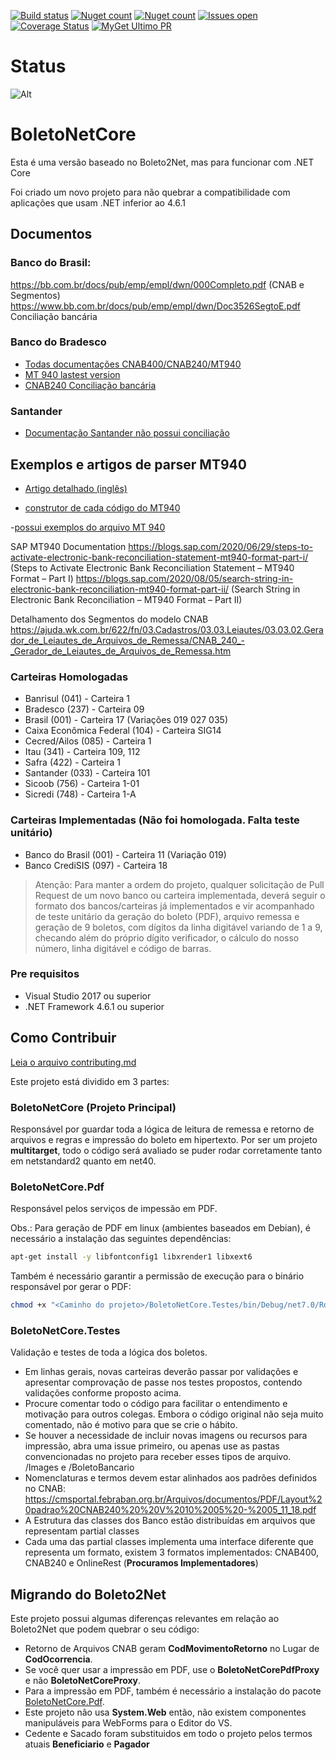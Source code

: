 ﻿[![Build status](https://ci.appveyor.com/api/projects/status/fv9cin5fmpaqri7o?svg=true)](https://ci.appveyor.com/project/carloscds/boletonetcore)
[![Nuget count](http://img.shields.io/nuget/v/BoletoNetCore.svg)](https://www.nuget.org/packages/BoletoNetCore/)
[![Nuget count](http://img.shields.io/nuget/v/BoletoNetCore.PDF.svg)](https://www.nuget.org/packages/BoletoNetCore.PDF/)
[![Issues open](https://img.shields.io/github/issues/BoletoNet/boletonetCore.svg)](https://huboard.com/BoletoNet/boletonetcore/)
[![Coverage Status](https://coveralls.io/repos/github/BoletoNet/boletonetcore/badge.svg?branch=master)](https://coveralls.io/github/BoletoNet/boletonetcore?branch=master)
[![MyGet Ultimo PR](https://img.shields.io/myget/boletonetcorebuild/v/boletonetcore.svg)](https://www.myget.org/gallery/boletonetcorebuild)

# Status
![Alt](https://repobeats.axiom.co/api/embed/624e926e9d7b272a2137660ee27c9575d5aec3ac.svg "Repobeats analytics image")

# BoletoNetCore
Esta é uma versão baseado no Boleto2Net, mas para funcionar com .NET Core

Foi criado um novo projeto para não quebrar a compatibilidade com aplicações que usam .NET inferior ao 4.6.1

## Documentos
### Banco do Brasil:
https://bb.com.br/docs/pub/emp/empl/dwn/000Completo.pdf  (CNAB e Segmentos)
https://www.bb.com.br/docs/pub/emp/empl/dwn/Doc3526SegtoE.pdf Conciliação bancária

### Banco do Bradesco
- [Todas documentações CNAB400/CNAB240/MT940](https://banco.bradesco/html/pessoajuridica/solucoes-integradas/outros/layout-de-arquivo.shtm)  
- [MT 940 lastest version](https://banco.bradesco/assets/pessoajuridica/pdf/solucoes-integradas/outros/layout-de-arquivo/conciliacao_bancaria_mt940.pdf)
- [CNAB240 Conciliação bancária](https://banco.bradesco/assets/pessoajuridica/pdf/solucoes-integradas/outros/layout-de-arquivo/conciliacao_bancaria_240_posicoes_v_5.pdf)

### Santander
- [Documentação Santander não possui conciliação](https://cms.santander.com.br/sites/WPS/documentos/arq-cobranca-portugues-jul22/22-07-14_131739_h7815-layout-cobranca-cnab-240-posicoes-padrao-santander-multibanco-julho-2022-v4.pdf)


## Exemplos e artigos de parser MT940
- [Artigo detalhado (inglês)](https://web.archive.org/web/20200618100100/https://deutschebank.nl/nl/docs/MT94042_EN.pdf)

- [construtor de cada código do MT940](https://github.com/ksdev-pl/mbank-mt940-parser/blob/master/src/Mt940Parser.php) 

-[possui exemplos do arquivo MT 940](https://github.com/mjebrahimi/SharpMt940Lib.Core/blob/master/Raptorious.SharpMt940Lib.Tests/Samples/abnamro.txt)

SAP MT940 Documentation 
https://blogs.sap.com/2020/06/29/steps-to-activate-electronic-bank-reconciliation-statement-mt940-format-part-i/ (Steps to Activate Electronic Bank Reconciliation Statement – MT940 Format – Part I)
https://blogs.sap.com/2020/08/05/search-string-in-electronic-bank-reconciliation-mt940-format-part-ii/ (Search String in Electronic Bank Reconciliation – MT940 Format – Part II)


Detalhamento dos Segmentos do modelo CNAB
https://ajuda.wk.com.br/622/fn/03.Cadastros/03.03.Leiautes/03.03.02.Gerador_de_Leiautes_de_Arquivos_de_Remessa/CNAB_240_-_Gerador_de_Leiautes_de_Arquivos_de_Remessa.htm

### Carteiras Homologadas
* Banrisul (041) - Carteira 1
* Bradesco (237) - Carteira 09
* Brasil (001) - Carteira 17 (Variações 019 027 035)
* Caixa Econômica Federal (104) - Carteira SIG14
* Cecred/Ailos (085) - Carteira 1
* Itau (341) - Carteira 109, 112
* Safra (422) - Carteira 1
* Santander (033) - Carteira 101
* Sicoob (756) - Carteira 1-01
* Sicredi (748) - Carteira 1-A

### Carteiras Implementadas (Não foi homologada. Falta teste unitário)
* Banco do Brasil (001) - Carteira 11 (Variação 019)
* Banco CrediSIS (097) - Carteira 18
> Atenção: Para manter a ordem do projeto, qualquer solicitação de Pull Request de um novo banco ou carteira implementada, deverá seguir o formato dos bancos/carteiras já implementados e vir acompanhado de teste unitário da geração do boleto (PDF), arquivo remessa e geração de 9 boletos, com dígitos da linha digitável variando de 1 a 9, checando além do próprio dígito verificador, o cálculo do nosso número, linha digitável e código de barras.

### Pre requisitos
* Visual Studio 2017 ou superior
* .NET Framework 4.6.1 ou superior

## Como Contribuir

[Leia o arquivo contributing.md](contributing.md)

Este projeto está dividido em 3 partes: 

### BoletoNetCore (Projeto Principal)
Responsável por guardar toda a lógica de leitura de remessa e retorno de arquivos e regras e impressão do boleto em hipertexto. Por ser um projeto **multitarget**, todo o código será avaliado se puder rodar corretamente tanto em netstandard2 quanto em net40. 

### BoletoNetCore.Pdf
Responsável pelos serviços de  impessão em PDF. 

Obs.: Para geração de PDF em linux (ambientes baseados em Debian), é necessário a instalação das seguintes dependências:

```bash
apt-get install -y libfontconfig1 libxrender1 libxext6
```

Também é necessário garantir a permissão de execução para o binário responsável por gerar o PDF:

```bash
chmod +x "<Caminho do projeto>/BoletoNetCore.Testes/bin/Debug/net7.0/Rotativa/Linux/wkhtmltopdf"
```

### BoletoNetCore.Testes
Validação e testes de toda a lógica dos boletos.

- Em linhas gerais, novas carteiras deverão passar por validações e apresentar comprovação de passe nos testes propostos, contendo validações conforme proposto acima.
- Procure comentar todo o código para facilitar o entendimento e motivação para outros colegas. Embora o código original não seja muito comentado, não é motivo para que se crie o hábito. 
- Se houver a necessidade de incluir novas imagens ou recursos para impressão, abra uma issue primeiro, ou apenas use as pastas convencionadas no projeto para receber esses tipos de arquivo. /Images e /BoletoBancario
- Nomenclaturas e termos devem estar alinhados aos padrões definidos no CNAB: <https://cmsportal.febraban.org.br/Arquivos/documentos/PDF/Layout%20padrao%20CNAB240%20%20V%2010%2005%20-%2005_11_18.pdf>
- A Estrutura das classes dos Banco estão distribuídas em arquivos que representam partial classes
- Cada uma das partial classes implementa uma interface diferente que representa um formato, existem 3 formatos implementados:
CNAB400, CNAB240 e OnlineRest (**Procuramos Implementadores**)

## Migrando do Boleto2Net
Este projeto possui algumas diferenças relevantes em relação ao Boleto2Net que podem quebrar o seu código:
- Retorno de Arquivos CNAB geram **CodMovimentoRetorno** no Lugar de **CodOcorrencia**.
- Se você quer usar a impressão em PDF, use o **BoletoNetCorePdfProxy** e não **BoletoNetCoreProxy**.
- Para a impressão em PDF, também é necessário a instalação do pacote [BoletoNetCore.Pdf](https://www.nuget.org/packages/BoletoNetCore.PDF/).
- Este projeto não usa **System.Web** então, não existem componentes manipuláveis para WebForms para o Editor do VS. 
- Cedente e Sacado foram substituidos em todo o projeto pelos termos atuais **Beneficiario** e **Pagador**